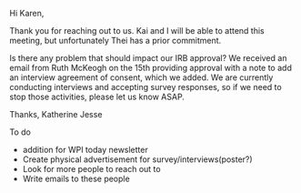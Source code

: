 Hi Karen,

Thank you for reaching out to us. Kai and I will be able to attend this meeting, but unfortunately Thei has a prior commitment.

Is there any problem that should impact our IRB approval? We received an email from Ruth McKeogh on the 15th providing approval with a note to add an interview agreement of consent, which we added. We are currently conducting interviews and accepting survey responses, so if we need to stop those activities, please let us know ASAP.

Thanks,
Katherine Jesse

To do
- addition for WPI today newsletter
- Create physical advertisement for survey/interviews(poster?)
- Look for more people to reach out to
- Write emails to these people